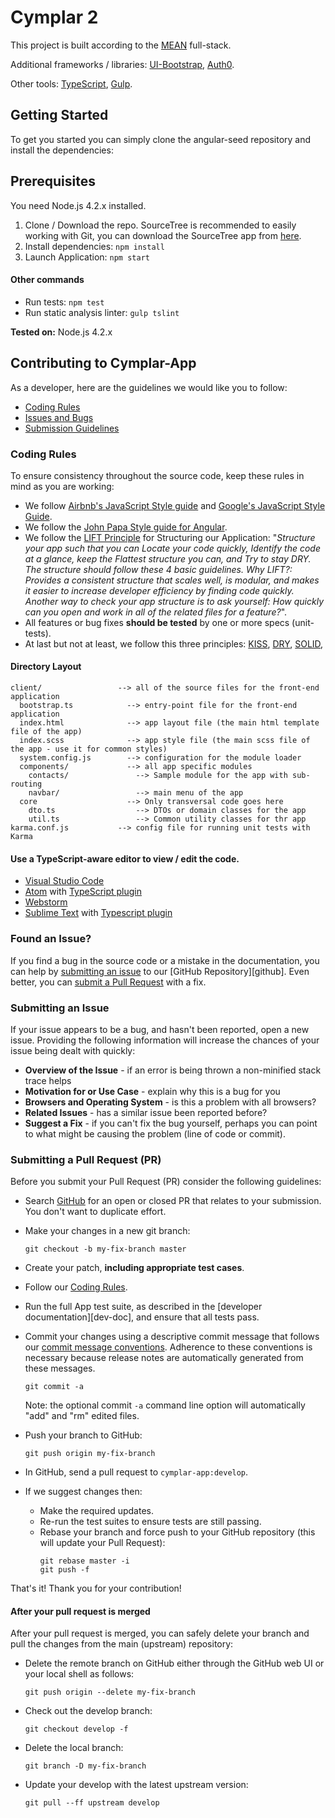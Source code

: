 # Cymplar 2

This project is built according to the [MEAN](https://en.wikipedia.org/wiki/MEAN_\(software_bundle\)) full-stack.

Additional frameworks / libraries: [UI-Bootstrap](https://angular-ui.github.io/bootstrap/), [Auth0](https://auth0.com/).

Other tools: [TypeScript](http://www.typescriptlang.org/), [Gulp](http://gulpjs.com/).

## Getting Started

To get you started you can simply clone the angular-seed repository and install the dependencies:

## Prerequisites

You need Node.js 4.2.x installed.

1. Clone / Download the repo. SourceTree is recommended to easily working with Git, you can download the SourceTree app from [here](https://www.sourcetreeapp.com/).
2. Install dependencies: ```npm install```
3. Launch Application: ```npm start```

#### Other commands
* Run tests: ```npm test```
* Run static analysis linter: ```gulp tslint``` 

**Tested on:** Node.js 4.2.x

## Contributing to Cymplar-App

As a developer, here are the guidelines we would like you to follow:

 - [Coding Rules](#rules)
 - [Issues and Bugs](#issue)
 - [Submission Guidelines](#submit-issue)
 
### <a name="rules"></a>Coding Rules
To ensure consistency throughout the source code, keep these rules in mind as you are working:

* We follow [Airbnb's JavaScript Style guide](https://github.com/airbnb/javascript) and
  [Google's JavaScript Style Guide](https://google.github.io/styleguide/javascriptguide.xml).
* We follow the [John Papa Style guide for Angular](https://github.com/johnpapa/angular-styleguide).
* We follow the [LIFT Principle](https://github.com/johnpapa/angular-styleguide#application-structure-lift-principle) for Structuring our Application: "_Structure your app such that you can Locate your code quickly, Identify the code at a glance, keep the Flattest structure you can, and Try to stay DRY. The structure should follow these 4 basic guidelines._
  _Why LIFT?: Provides a consistent structure that scales well, is modular, and makes it easier to increase developer efficiency by finding code quickly. Another way to check your app structure is to ask yourself: How quickly can you open and work in all of the related files for a feature?_".
* All features or bug fixes **should be tested** by one or more specs (unit-tests).
* At last but not at least, we follow this three principles: [KISS](https://en.wikipedia.org/wiki/KISS_principle), [DRY](https://en.wikipedia.org/wiki/Don%27t_repeat_yourself), [SOLID](https://en.wikipedia.org/wiki/SOLID_\(object-oriented_design\)), 

#### Directory Layout

```
client/                 --> all of the source files for the front-end application
  bootstrap.ts            --> entry-point file for the front-end application
  index.html              --> app layout file (the main html template file of the app)
  index.scss              --> app style file (the main scss file of the app - use it for common styles)
  system.config.js        --> configuration for the module loader
  components/             --> all app specific modules
    contacts/               --> Sample module for the app with sub-routing
    navbar/                 --> main menu of the app
  core                    --> Only transversal code goes here
    dto.ts                  --> DTOs or domain classes for the app
    util.ts                 --> Common utility classes for thr app
karma.conf.js           --> config file for running unit tests with Karma
```

#### Use a TypeScript-aware editor to view / edit the code.
* [Visual Studio Code](https://code.visualstudio.com/)
* [Atom](https://atom.io/) with [TypeScript plugin](https://atom.io/packages/atom-typescript)
* [Webstorm](https://www.jetbrains.com/webstorm/download/)
* [Sublime Text](http://www.sublimetext.com) with [Typescript plugin](https://github.com/Microsoft/Typescript-Sublime-plugin#installation)

### <a name="issue"></a>Found an Issue?
If you find a bug in the source code or a mistake in the documentation, you can help by
[submitting an issue](#submit-issue) to our [GitHub Repository][github]. Even better, you can
[submit a Pull Request](#submit-pr) with a fix.

### <a name="submit-issue"></a>Submitting an Issue
If your issue appears to be a bug, and hasn't been reported, open a new issue.
Providing the following information will increase the chances of your issue being dealt with quickly:

* **Overview of the Issue** - if an error is being thrown a non-minified stack trace helps
* **Motivation for or Use Case** - explain why this is a bug for you
* **Browsers and Operating System** - is this a problem with all browsers?
* **Related Issues** - has a similar issue been reported before?
* **Suggest a Fix** - if you can't fix the bug yourself, perhaps you can point to what might be
  causing the problem (line of code or commit).
  
### <a name="submit-pr"></a>Submitting a Pull Request (PR)
Before you submit your Pull Request (PR) consider the following guidelines:

* Search [GitHub](https://github.com/Neulinet/cymplar-app/pulls) for an open or closed PR
  that relates to your submission. You don't want to duplicate effort.
* Make your changes in a new git branch:

     ```shell
     git checkout -b my-fix-branch master
     ```

* Create your patch, **including appropriate test cases**.
* Follow our [Coding Rules](#rules).
* Run the full App test suite, as described in the [developer documentation][dev-doc],
  and ensure that all tests pass.
* Commit your changes using a descriptive commit message that follows our
  [commit message conventions](#commit). Adherence to these conventions
  is necessary because release notes are automatically generated from these messages.

     ```shell
     git commit -a
     ```
  Note: the optional commit `-a` command line option will automatically "add" and "rm" edited files.

* Push your branch to GitHub:

    ```shell
    git push origin my-fix-branch
    ```

* In GitHub, send a pull request to `cymplar-app:develop`.
* If we suggest changes then:
  * Make the required updates.
  * Re-run the test suites to ensure tests are still passing.
  * Rebase your branch and force push to your GitHub repository (this will update your Pull Request):
    ```shell
    git rebase master -i
    git push -f
    ```

That's it! Thank you for your contribution!

#### After your pull request is merged

After your pull request is merged, you can safely delete your branch and pull the changes
from the main (upstream) repository:

* Delete the remote branch on GitHub either through the GitHub web UI or your local shell as follows:

    ```shell
    git push origin --delete my-fix-branch
    ```

* Check out the develop branch:

    ```shell
    git checkout develop -f
    ```

* Delete the local branch:

    ```shell
    git branch -D my-fix-branch
    ```

* Update your develop with the latest upstream version:

    ```shell
    git pull --ff upstream develop
    ```
